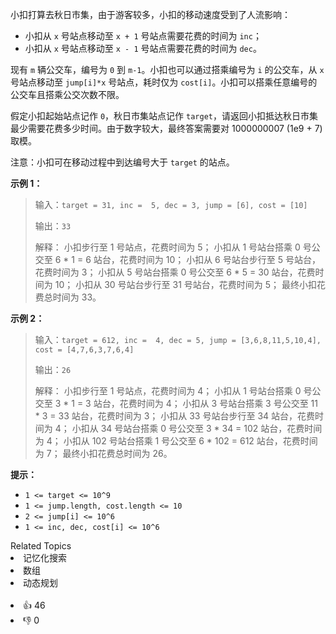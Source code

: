 小扣打算去秋日市集，由于游客较多，小扣的移动速度受到了人流影响：
- 小扣从 `x` 号站点移动至 `x + 1` 号站点需要花费的时间为 `inc`；
- 小扣从 `x` 号站点移动至 `x - 1` 号站点需要花费的时间为 `dec`。

现有 `m` 辆公交车，编号为 `0` 到 `m-1`。小扣也可以通过搭乘编号为 `i` 的公交车，从 `x` 号站点移动至 `jump[i]*x` 号站点，耗时仅为 `cost[i]`。小扣可以搭乘任意编号的公交车且搭乘公交次数不限。

假定小扣起始站点记作 `0`，秋日市集站点记作 `target`，请返回小扣抵达秋日市集最少需要花费多少时间。由于数字较大，最终答案需要对 1000000007 (1e9 + 7) 取模。

注意：小扣可在移动过程中到达编号大于 `target` 的站点。

**示例 1：**

> 输入：`target = 31, inc =  5, dec = 3, jump = [6], cost = [10]`
>
> 输出：`33`
>
> 解释：
> 小扣步行至 1 号站点，花费时间为 5；
> 小扣从 1 号站台搭乘 0 号公交至 6 * 1 = 6 站台，花费时间为 10；
> 小扣从 6 号站台步行至 5 号站台，花费时间为 3；
> 小扣从 5 号站台搭乘 0 号公交至 6 * 5 = 30 站台，花费时间为 10；
> 小扣从 30 号站台步行至 31 号站台，花费时间为 5；
> 最终小扣花费总时间为 33。

**示例 2：**

> 输入：`target = 612, inc =  4, dec = 5, jump = [3,6,8,11,5,10,4], cost = [4,7,6,3,7,6,4]`
>
> 输出：`26`
>
> 解释：
> 小扣步行至 1 号站点，花费时间为 4；
> 小扣从 1 号站台搭乘 0 号公交至 3 * 1 = 3 站台，花费时间为 4；
> 小扣从 3 号站台搭乘 3 号公交至 11 * 3 = 33 站台，花费时间为 3；
> 小扣从 33 号站台步行至 34 站台，花费时间为 4；
> 小扣从 34 号站台搭乘 0 号公交至 3 * 34 = 102 站台，花费时间为 4；
> 小扣从 102 号站台搭乘 1 号公交至 6 * 102 = 612 站台，花费时间为 7；
> 最终小扣花费总时间为 26。

**提示：**
- `1 <= target <= 10^9`
- `1 <= jump.length, cost.length <= 10`
- `2 <= jump[i] <= 10^6`
- `1 <= inc, dec, cost[i] <= 10^6`

<div><div>Related Topics</div><div><li>记忆化搜索</li><li>数组</li><li>动态规划</li></div></div><br><div><li>👍 46</li><li>👎 0</li></div>